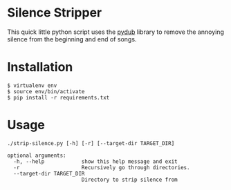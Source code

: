 Silence Stripper
================

This quick little python script uses the [pydub] library to remove the annoying
silence from the beginning and end of songs. 

Installation
============

```
$ virtualenv env
$ source env/bin/activate
$ pip install -r requirements.txt
```

Usage
=====

``` 
./strip-silence.py [-h] [-r] [--target-dir TARGET_DIR]

optional arguments:
  -h, --help            show this help message and exit
  -r                    Recursively go through directories.
  --target-dir TARGET_DIR
                        Directory to strip silence from
```
[pydub]:(http://pydub.com/)
